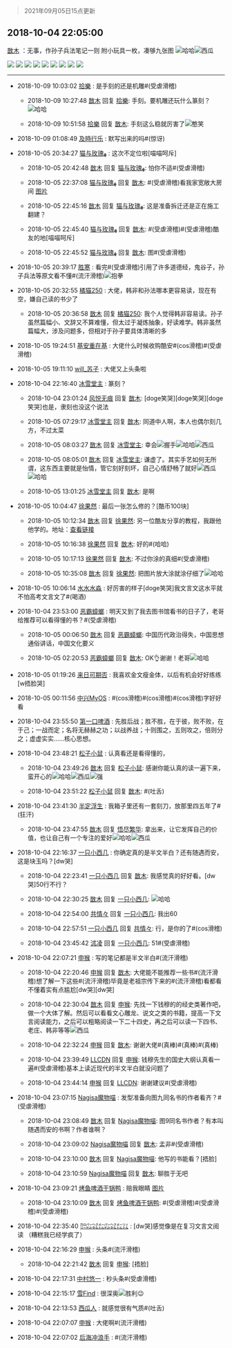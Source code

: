> 2021年09月05日15点更新
<link rel="stylesheet" href="https://cdn.jsdelivr.net/gh/taotie6/sampleJSON@main/css/photo_show.css">


 ## 2018-10-04 22:05:00 

 [㪚木](https://www.coolapk.com/feed/8408843?shareKey=YzVmYzg3MWM2ZWE1NjEzMTc0NGY~) ：无事，作孙子兵法笔记一则
附小玩具一枚，凑够九张图
<img src="http://static.coolapk.com/emoticons/default/13.gif" alt="哈哈"/><img src="http://static.coolapk.com/emoticons/default/56.gif" alt="西瓜"/> 

<div class="album">
<img class="img-item" src="http://image.coolapk.com/feed/2018/1004/22/1081091_1538661879_3779@1080x1847.jpg" />
<img class="img-item" src="http://image.coolapk.com/feed/2018/1004/22/1081091_1538661881_8573@1080x1853.jpg" />
<img class="img-item" src="http://image.coolapk.com/feed/2018/1004/22/1081091_1538661884_2599@1080x1856.jpg" />
<img class="img-item" src="http://image.coolapk.com/feed/2018/1004/22/1081091_1538661886_8576@1074x1857.jpg" />
<img class="img-item" src="http://image.coolapk.com/feed/2018/1004/22/1081091_1538661888_9296@1080x1854.jpg" />
<img class="img-item" src="http://image.coolapk.com/feed/2018/1004/22/1081091_1538661891_0246@1069x1858.jpg" />
<img class="img-item" src="http://image.coolapk.com/feed/2018/1004/22/1081091_1538661893_2582@1080x1851.jpg" />
<img class="img-item" src="http://image.coolapk.com/feed/2018/1004/22/1081091_1538661895_8724@1080x1359.jpg" />
<img class="img-item" src="http://image.coolapk.com/feed/2018/1004/22/1081091_1538661897_973@1080x1431.jpg" />
</div>

 ------- 

- 2018-10-09 10:03:02 [拾樂](uid=1089732) : 是手刻的还是机雕#(受虐滑稽) 

    - 2018-10-09 10:27:48 [㪚木](uid=1081091) 回复 [拾樂](uid=1089732): 手刻。要机雕还玩什么篆刻？<img src="http://static.coolapk.com/emoticons/default/13.gif" alt="哈哈"/> 

    - 2018-10-09 10:51:58 [拾樂](uid=1089732) 回复 [㪚木](uid=1081091): 手刻这么稳就厉害了<img src="http://static.coolapk.com/emoticons/default/28.gif" alt="憨笑"/> 

- 2018-10-09 01:08:49 [及時行乐](uid=1578049) : 默写出来的吗#(惊讶) 

- 2018-10-05 20:34:27 [猫与玫瑰ﻬ](uid=1166111) : 这次不定位啦[喵喵呵斥] 

    - 2018-10-05 20:42:48 [㪚木](uid=1081091) 回复 [猫与玫瑰ﻬ](uid=1166111): 怕你不适#(受虐滑稽) 

    - 2018-10-05 22:37:08 [猫与玫瑰ﻬ](uid=1166111) 回复 [㪚木](uid=1081091): #(受虐滑稽)看我家宽敞大房间 [图片](http://image.coolapk.com/feed/2018/1005/22/1166111_1538750227_1877@720x960.jpg)

    - 2018-10-05 22:45:16 [㪚木](uid=1081091) 回复 [猫与玫瑰ﻬ](uid=1166111): 这是准备拆迁还是正在施工翻建？ 

    - 2018-10-05 22:45:40 [猫与玫瑰ﻬ](uid=1166111) 回复 [㪚木](uid=1081091): #(受虐滑稽)#(受虐滑稽)酷友的地[喵喵呵斥] 

    - 2018-10-05 22:45:52 [猫与玫瑰ﻬ](uid=1166111) 回复 [㪚木](uid=1081091): 图#(受虐滑稽) 

- 2018-10-05 20:39:17 [胜寒](uid=621479) : 看完#(受虐滑稽)引用了许多道德经，鬼谷子，孙子兵法等原文看不懂#(流汗滑稽)<img src="http://static.coolapk.com/emoticons/default/83.gif" alt="抱拳"/> 

- 2018-10-05 20:32:55 [橘猫250](uid=844044) : 大佬，韩非和孙法哪本更容易读，现在有空，嫌自己读的书少了 

    - 2018-10-05 20:36:58 [㪚木](uid=1081091) 回复 [橘猫250](uid=844044): 我个人觉得韩非容易读。孙子虽然篇幅小、文辞又不算难懂，但太过于凝炼抽象，好读难学。韩非虽然篇幅大，涉及问题多，但相对于孙子要具体清晰的多 

- 2018-10-05 19:24:51 [基安重在基](uid=1548501) : 大佬什么时候收购酷安#(cos滑稽)#(受虐滑稽) 

- 2018-10-05 19:11:10 [will_苏子](uid=529442) : 大佬又上头条啦 

- 2018-10-04 22:16:40 [冰雪堂主](uid=1501646) : 篆刻？ 

    - 2018-10-04 23:01:24 [风悦无痕](uid=1216132) 回复 [㪚木](uid=1081091): [doge笑哭][doge笑哭][doge笑哭]也是，隶刻也没这个说法 

    - 2018-10-05 07:29:17 [冰雪堂主](uid=1501646) 回复 [㪚木](uid=1081091): 同道中人啊，本人也偶尔刻几方，不过太菜 

    - 2018-10-05 08:03:27 [㪚木](uid=1081091) 回复 [冰雪堂主](uid=1501646): 幸会<img src="http://static.coolapk.com/emoticons/default/81.gif" alt="握手"/><img src="http://static.coolapk.com/emoticons/default/13.gif" alt="哈哈"/><img src="http://static.coolapk.com/emoticons/default/56.gif" alt="西瓜"/> 

    - 2018-10-05 08:05:01 [㪚木](uid=1081091) 回复 [冰雪堂主](uid=1501646): 谦虚了。其实手艺如何无所谓，这东西主要就是怡情，管它刻好刻坏，自己心情舒畅了就好<img src="http://static.coolapk.com/emoticons/default/56.gif" alt="西瓜"/><img src="http://static.coolapk.com/emoticons/default/13.gif" alt="哈哈"/> 

    - 2018-10-05 13:01:25 [冰雪堂主](uid=1501646) 回复 [㪚木](uid=1081091): 是啊 

- 2018-10-05 10:04:47 [徐果然](uid=2035900) : 最后一张怎么修的？[酷币100块] 

    - 2018-10-05 10:12:34 [㪚木](uid=1081091) 回复 [徐果然](uid=2035900): 另一位酷友分享的教程，我跟他他学的。地址：<a class="feed-link-url" href="https://www.coolapk.com/feed/8373160" title="https://www.coolapk.com/feed/8373160" target="_blank" rel="nofollow">查看链接</a> 

    - 2018-10-05 10:16:38 [徐果然](uid=2035900) 回复 [㪚木](uid=1081091): 好的#(哈哈) 

    - 2018-10-05 10:17:13 [徐果然](uid=2035900) 回复 [㪚木](uid=1081091): 不过你涂的真细#(受虐滑稽) 

    - 2018-10-05 10:35:08 [㪚木](uid=1081091) 回复 [徐果然](uid=2035900): 把图片放大涂就涂仔细了<img src="http://static.coolapk.com/emoticons/default/13.gif" alt="哈哈"/> 

- 2018-10-05 10:06:14 [水水水淼](uid=604467) : 好厉害的样子[doge笑哭]我文言文这水平就不怕高考文言文了#(喝酒) 

- 2018-10-04 23:53:00 [恶霸蟑螂](uid=1346826) : 明天又到了我去图书馆看书的日子了，老哥给推荐可以看得懂的书？#(受虐滑稽) 

    - 2018-10-05 00:06:50 [㪚木](uid=1081091) 回复 [恶霸蟑螂](uid=1346826): 中国历代政治得失，中国思想通俗讲话，中国文化要义 

    - 2018-10-05 02:20:53 [恶霸蟑螂](uid=1346826) 回复 [㪚木](uid=1081091): OK👌谢谢！老哥<img src="http://static.coolapk.com/emoticons/default/13.gif" alt="哈哈"/> 

- 2018-10-05 01:19:26 [来日可期否](uid=1104212) : 我喜欢金文瘦金体，以后有机会好好练练[w捂脸哭] 

- 2018-10-05 00:11:56 [中兴MyOS](uid=1271166) : #(cos滑稽)#(cos滑稽)#(cos滑稽)字好好看 

- 2018-10-04 23:55:50 [第一口啤酒](uid=531889) : 先胜后战；胜不胜，在于彼，败不败，在于己；一战而定；名将无赫赫之功；以战养战；十则围之，五则攻之，倍则分之；虚虚实实……核心思想。 

- 2018-10-04 23:48:21 [松子小鼠](uid=741094) : 认真看还是看得懂的， 

    - 2018-10-04 23:49:26 [㪚木](uid=1081091) 回复 [松子小鼠](uid=741094): 感谢你能认真的读一遍下来，蛮开心的<img src="http://static.coolapk.com/emoticons/default/13.gif" alt="哈哈"/><img src="http://static.coolapk.com/emoticons/default/56.gif" alt="西瓜"/><img src="http://static.coolapk.com/emoticons/default/79.gif" alt="强"/> 

    - 2018-10-04 23:51:22 [松子小鼠](uid=741094) 回复 [㪚木](uid=1081091): #(吐舌) 

- 2018-10-04 23:41:30 [半定浮生](uid=486655) : 我箱子里还有一套刻刀，放那里四五年了#(狂汗) 

    - 2018-10-04 23:47:55 [㪚木](uid=1081091) 回复 [悟尽繁华](uid=486655): 拿出来，让它发挥自己的价值，也让自己有一个专注的爱好<img src="http://static.coolapk.com/emoticons/default/13.gif" alt="哈哈"/><img src="http://static.coolapk.com/emoticons/default/56.gif" alt="西瓜"/> 

- 2018-10-04 22:16:37 [一只小西几](uid=1351409) : 你确定真的是半文半白？还有随遇而安，这是块玉吗？[dw哭] 

    - 2018-10-04 22:23:41 [一只小西几](uid=1351409) 回复 [㪚木](uid=1081091): 我感觉真的好好看。[dw哭]50行不行？ 

    - 2018-10-04 22:30:25 [㪚木](uid=1081091) 回复 [一只小西几](uid=1351409): <img src="http://static.coolapk.com/emoticons/default/13.gif" alt="哈哈"/> 

    - 2018-10-04 22:54:00 [共情々](uid=1190066) 回复 [一只小西几](uid=1351409): 我出60 

    - 2018-10-04 22:57:51 [一只小西几](uid=1351409) 回复 [共情々](uid=1190066): 行，是你的了#(cos滑稽) 

    - 2018-10-04 23:45:42 [沭凌](uid=1504495) 回复 [一只小西几](uid=1351409): 51#(受虐滑稽) 

- 2018-10-04 22:07:21 [申猴](uid=1031098) : 写的笔记都是半文半白#(流汗滑稽) 

    - 2018-10-04 22:20:46 [申猴](uid=1031098) 回复 [㪚木](uid=1081091): 大佬能不能推荐一些书#(流汗滑稽)想了解一下这些#(流汗滑稽)毕竟是老祖宗传下来的#(流汗滑稽)看都看不懂着实有点尴尬[dw哭][dw哭] 

    - 2018-10-04 22:30:04 [㪚木](uid=1081091) 回复 [申猴](uid=1031098): 先找一下钱穆的的经史类著作吧，做一个大体了解。然后可以看看文心雕龙、说文之类的书籍，提高一下文言阅读能力，之后可以粗略阅读一下二十四史，再之后可以读一下四书、老庄、韩非等等<img src="http://static.coolapk.com/emoticons/default/56.gif" alt="西瓜"/> 

    - 2018-10-04 22:32:24 [申猴](uid=1031098) 回复 [㪚木](uid=1081091): 谢谢大佬#(真棒)#(真棒)#(真棒) 

    - 2018-10-04 23:39:49 [LLCDN](uid=505082) 回复 [申猴](uid=1031098): 钱穆先生的国史大纲认真看一遍#(受虐滑稽)基本上读近现代的半文半白就没问题了 

    - 2018-10-04 23:44:14 [申猴](uid=1031098) 回复 [LLCDN](uid=505082): 谢谢建议#(受虐滑稽) 

- 2018-10-04 23:07:15 [Nagisa魔物喵](uid=1683226) : 发型准备向图九同名书的作者看齐？#(受虐滑稽) 

    - 2018-10-04 23:08:49 [㪚木](uid=1081091) 回复 [Nagisa魔物喵](uid=1683226): 图9同名书作者？有本叫随遇而安的书啊？作者谁啊？ 

    - 2018-10-04 23:09:02 [Nagisa魔物喵](uid=1683226) 回复 [㪚木](uid=1081091): 孟非#(受虐滑稽) 

    - 2018-10-04 23:10:00 [㪚木](uid=1081091) 回复 [Nagisa魔物喵](uid=1683226): 他写的书能看？[捂脸] 

    - 2018-10-04 23:10:59 [Nagisa魔物喵](uid=1683226) 回复 [㪚木](uid=1081091): 聊胜于无吧 

- 2018-10-04 23:09:21 [烤鱼啤酒干锅鸭](uid=1076410) : 赔我眼睛 [图片](http://image.coolapk.com/feed/2018/1004/23/1076410_1538665760_2072@304x200.gif)

    - 2018-10-04 23:10:09 [㪚木](uid=1081091) 回复 [烤鱼啤酒干锅鸭](uid=1076410): #(受虐滑稽)#(受虐滑稽)#(受虐滑稽) 

- 2018-10-04 22:35:40 [㌍㌫㌶㍍㌫㌶㍍㍑](uid=1709509) : [dw哭]感觉像是在复习文言文阅读
（糟糕我已经学疯了） 

- 2018-10-04 22:16:29 [申猴](uid=1031098) : 头条#(流汗滑稽) 

    - 2018-10-04 22:21:42 [㪚木](uid=1081091) 回复 [申猴](uid=1031098): [捂脸] 

- 2018-10-04 22:17:31 [中村悠一](uid=626684) : 秒头条#(受虐滑稽) 

- 2018-10-04 22:15:17 [雪Find](uid=750391) : 很深奥<img src="http://static.coolapk.com/emoticons/default/82.gif" alt="胜利"/>😉 

- 2018-10-04 22:13:53 [西瓜人](uid=1704949) : 就感觉很有气质#(吐舌) 

- 2018-10-04 22:07:07 [申猴](uid=1031098) : 大佬啊#(流汗滑稽) 

- 2018-10-04 22:07:02 [后海冲浪手](uid=1047868) : #(流汗滑稽) 

